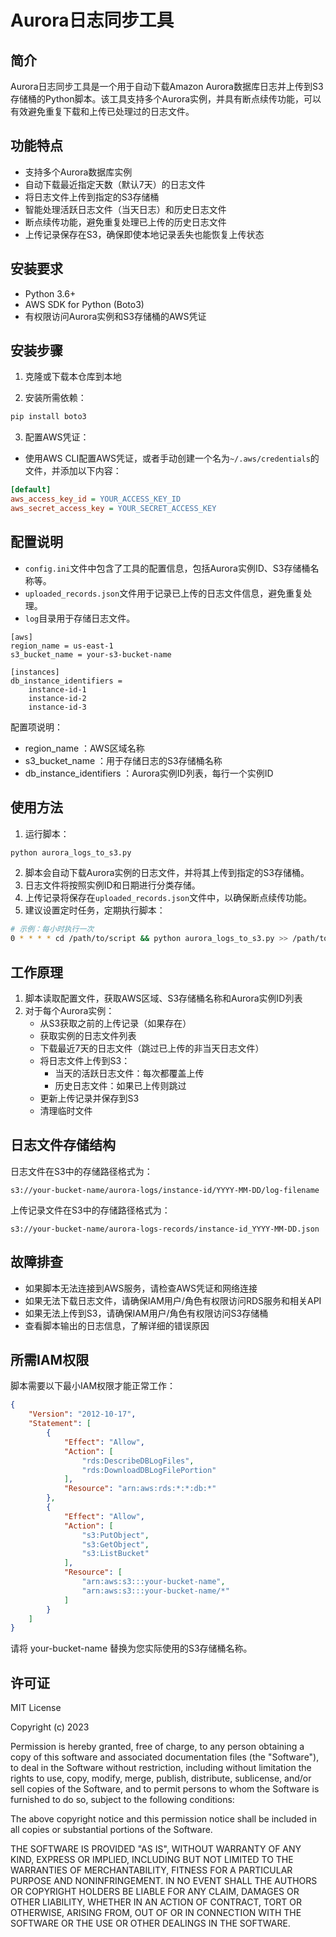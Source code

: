 # Aurora日志同步工具

## 简介

Aurora日志同步工具是一个用于自动下载Amazon Aurora数据库日志并上传到S3存储桶的Python脚本。该工具支持多个Aurora实例，并具有断点续传功能，可以有效避免重复下载和上传已处理过的日志文件。

## 功能特点

- 支持多个Aurora数据库实例
- 自动下载最近指定天数（默认7天）的日志文件
- 将日志文件上传到指定的S3存储桶
- 智能处理活跃日志文件（当天日志）和历史日志文件
- 断点续传功能，避免重复处理已上传的历史日志文件
- 上传记录保存在S3，确保即使本地记录丢失也能恢复上传状态

## 安装要求

- Python 3.6+
- AWS SDK for Python (Boto3)
- 有权限访问Aurora实例和S3存储桶的AWS凭证

## 安装步骤

1. 克隆或下载本仓库到本地

2. 安装所需依赖：

```bash
pip install boto3
```
3. 配置AWS凭证：
- 使用AWS CLI配置AWS凭证，或者手动创建一个名为`~/.aws/credentials`的文件，并添加以下内容：
```ini
[default]
aws_access_key_id = YOUR_ACCESS_KEY_ID
aws_secret_access_key = YOUR_SECRET_ACCESS_KEY
```
## 配置说明
- `config.ini`文件中包含了工具的配置信息，包括Aurora实例ID、S3存储桶名称等。
- `uploaded_records.json`文件用于记录已上传的日志文件信息，避免重复处理。
- `log`目录用于存储日志文件。

```
[aws]
region_name = us-east-1
s3_bucket_name = your-s3-bucket-name

[instances]
db_instance_identifiers = 
    instance-id-1
    instance-id-2
    instance-id-3
```
配置项说明：

- region_name ：AWS区域名称
- s3_bucket_name ：用于存储日志的S3存储桶名称
- db_instance_identifiers ：Aurora实例ID列表，每行一个实例ID
  
## 使用方法
1. 运行脚本：
```bash
python aurora_logs_to_s3.py
```
2. 脚本会自动下载Aurora实例的日志文件，并将其上传到指定的S3存储桶。
3. 日志文件将按照实例ID和日期进行分类存储。
4. 上传记录将保存在`uploaded_records.json`文件中，以确保断点续传功能。
5. 建议设置定时任务，定期执行脚本：
```bash
# 示例：每小时执行一次
0 * * * * cd /path/to/script && python aurora_logs_to_s3.py >> /path/to/logfile.log 2>&1
```
## 工作原理
1. 脚本读取配置文件，获取AWS区域、S3存储桶名称和Aurora实例ID列表
2. 对于每个Aurora实例：
   - 从S3获取之前的上传记录（如果存在）
   - 获取实例的日志文件列表
   - 下载最近7天的日志文件（跳过已上传的非当天日志文件）
   - 将日志文件上传到S3：
     - 当天的活跃日志文件：每次都覆盖上传
     - 历史日志文件：如果已上传则跳过
   - 更新上传记录并保存到S3
   - 清理临时文件


## 日志文件存储结构
日志文件在S3中的存储路径格式为：

```plaintext
s3://your-bucket-name/aurora-logs/instance-id/YYYY-MM-DD/log-filename
 ```

上传记录文件在S3中的存储路径格式为：

```plaintext
s3://your-bucket-name/aurora-logs-records/instance-id_YYYY-MM-DD.json
 ```

## 故障排查
- 如果脚本无法连接到AWS服务，请检查AWS凭证和网络连接
- 如果无法下载日志文件，请确保IAM用户/角色有权限访问RDS服务和相关API
- 如果无法上传到S3，请确保IAM用户/角色有权限访问S3存储桶
- 查看脚本输出的日志信息，了解详细的错误原因
## 所需IAM权限
脚本需要以下最小IAM权限才能正常工作：

```json
{
    "Version": "2012-10-17",
    "Statement": [
        {
            "Effect": "Allow",
            "Action": [
                "rds:DescribeDBLogFiles",
                "rds:DownloadDBLogFilePortion"
            ],
            "Resource": "arn:aws:rds:*:*:db:*"
        },
        {
            "Effect": "Allow",
            "Action": [
                "s3:PutObject",
                "s3:GetObject",
                "s3:ListBucket"
            ],
            "Resource": [
                "arn:aws:s3:::your-bucket-name",
                "arn:aws:s3:::your-bucket-name/*"
            ]
        }
    ]
}
 ```

请将 your-bucket-name 替换为您实际使用的S3存储桶名称。

## 许可证
MIT License

Copyright (c) 2023

Permission is hereby granted, free of charge, to any person obtaining a copy
of this software and associated documentation files (the "Software"), to deal
in the Software without restriction, including without limitation the rights
to use, copy, modify, merge, publish, distribute, sublicense, and/or sell
copies of the Software, and to permit persons to whom the Software is
furnished to do so, subject to the following conditions:

The above copyright notice and this permission notice shall be included in all
copies or substantial portions of the Software.

THE SOFTWARE IS PROVIDED "AS IS", WITHOUT WARRANTY OF ANY KIND, EXPRESS OR
IMPLIED, INCLUDING BUT NOT LIMITED TO THE WARRANTIES OF MERCHANTABILITY,
FITNESS FOR A PARTICULAR PURPOSE AND NONINFRINGEMENT. IN NO EVENT SHALL THE
AUTHORS OR COPYRIGHT HOLDERS BE LIABLE FOR ANY CLAIM, DAMAGES OR OTHER
LIABILITY, WHETHER IN AN ACTION OF CONTRACT, TORT OR OTHERWISE, ARISING FROM,
OUT OF OR IN CONNECTION WITH THE SOFTWARE OR THE USE OR OTHER DEALINGS IN THE
SOFTWARE.
